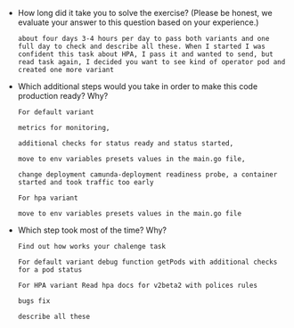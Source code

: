 * How long did it take you to solve the exercise? (Please be honest, we evaluate your answer to this question based on your experience.)

  `about four days 3-4 hours per day to pass both variants and
  one full day to check and describe all these.
  When I started I was confident this task about HPA, I pass it and
  wanted to send, but read task again, I decided you want to see
  kind of operator pod and created one more variant`

* Which additional steps would you take in order to make this code production ready? Why?

  `For default variant`

  `metrics for monitoring,`

  `additional checks for status ready and status started,`

  `move to env variables presets values in the main.go file,`

  `change deployment camunda-deployment readiness probe, a container started and took traffic too early`

  `For hpa variant`

  `move to env variables presets values in the main.go file`

* Which step took most of the time? Why?

  `Find out how works your chalenge task`

  `For default variant debug function getPods with additional checks for a pod status`

  `For HPA variant Read hpa docs for v2beta2 with polices rules`

  `bugs fix`

  `describe all these`
